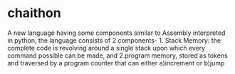 # chaithon
A new language having some components similar to Assembly interpreted in python, the language consists of 2 components- 1. Stack Memory: the complete code is revolving around a single stack upon which every command possible can be made, and 2.program memory, stored as tokens and traversed by a program counter that can either a)increment or b)jump
